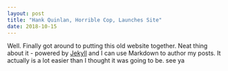 ```yaml
---
layout: post
title: "Hank Quinlan, Horrible Cop, Launches Site"
date: 2018-10-15
---
```


Well. Finally got around to putting this old website together. Neat thing about it - powered by [Jekyll](http://jekyllrb.com) and I can use Markdown to author my posts. It actually is a lot easier than I thought it was going to be. see ya
